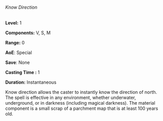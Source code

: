 ###### Know Direction

**Level:** 1

**Components:** V, S, M

**Range:** 0

**AoE**: Special

**Save**: None

**Casting Time :** 1

**Duration:** Instantaneous

Know direction allows the caster to instantly know the direction of north. The spell is effective in any environment, whether underwater, underground, or in darkness (including magical darkness). The material component is a small scrap of a parchment map that is at least 100 years old.